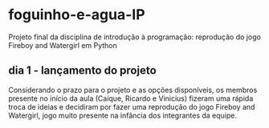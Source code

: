 # foguinho-e-agua-IP

Projeto final da disciplina de introdução à programação: reprodução do jogo Fireboy and Watergirl em Python

## dia 1 - lançamento do projeto

Considerando o prazo para o projeto e as opções disponíveis, os membros presente no início da aula (Caíque, Ricardo e Vinicius) fizeram uma rápida troca de ideias e decidiram por fazer uma reprodução do jogo Fireboy and Watergirl, jogo muito presente na infância dos integrantes da equipe.
